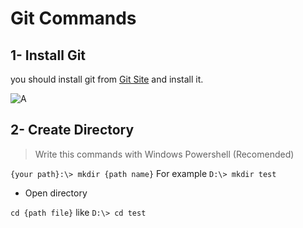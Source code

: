 # Git Commands

## 1- Install Git
you should install git from [Git Site](https://git-scm.com/) and install it.

![A](https://github.com/ALTONIBOT/Public/blob/main/img/A.png)

## 2- Create Directory
> Write this commands with Windows Powershell (Recomended)

`{your path}:\> mkdir {path name}` For example `D:\> mkdir test`

- Open directory

`cd {path file}` like `D:\> cd test`
